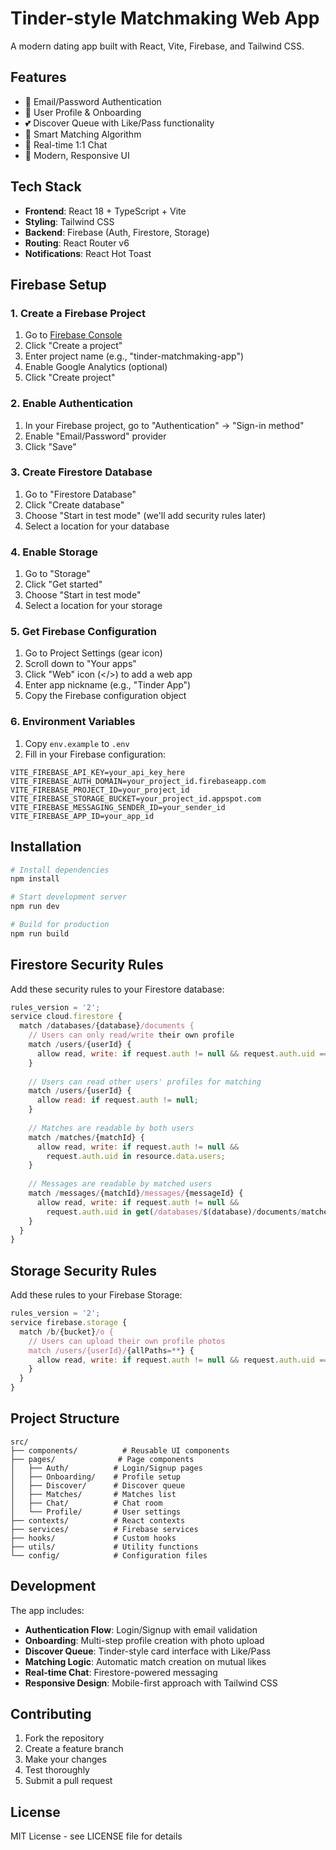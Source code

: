 # Tinder-style Matchmaking Web App

A modern dating app built with React, Vite, Firebase, and Tailwind CSS.

## Features

- 🔐 Email/Password Authentication
- 👤 User Profile & Onboarding
- 💕 Discover Queue with Like/Pass functionality
- 🎯 Smart Matching Algorithm
- 💬 Real-time 1:1 Chat
- 🎨 Modern, Responsive UI

## Tech Stack

- **Frontend**: React 18 + TypeScript + Vite
- **Styling**: Tailwind CSS
- **Backend**: Firebase (Auth, Firestore, Storage)
- **Routing**: React Router v6
- **Notifications**: React Hot Toast

## Firebase Setup

### 1. Create a Firebase Project

1. Go to [Firebase Console](https://console.firebase.google.com/)
2. Click "Create a project"
3. Enter project name (e.g., "tinder-matchmaking-app")
4. Enable Google Analytics (optional)
5. Click "Create project"

### 2. Enable Authentication

1. In your Firebase project, go to "Authentication" → "Sign-in method"
2. Enable "Email/Password" provider
3. Click "Save"

### 3. Create Firestore Database

1. Go to "Firestore Database"
2. Click "Create database"
3. Choose "Start in test mode" (we'll add security rules later)
4. Select a location for your database

### 4. Enable Storage

1. Go to "Storage"
2. Click "Get started"
3. Choose "Start in test mode"
4. Select a location for your storage

### 5. Get Firebase Configuration

1. Go to Project Settings (gear icon)
2. Scroll down to "Your apps"
3. Click "Web" icon (</>) to add a web app
4. Enter app nickname (e.g., "Tinder App")
5. Copy the Firebase configuration object

### 6. Environment Variables

1. Copy `env.example` to `.env`
2. Fill in your Firebase configuration:

```env
VITE_FIREBASE_API_KEY=your_api_key_here
VITE_FIREBASE_AUTH_DOMAIN=your_project_id.firebaseapp.com
VITE_FIREBASE_PROJECT_ID=your_project_id
VITE_FIREBASE_STORAGE_BUCKET=your_project_id.appspot.com
VITE_FIREBASE_MESSAGING_SENDER_ID=your_sender_id
VITE_FIREBASE_APP_ID=your_app_id
```

## Installation

```bash
# Install dependencies
npm install

# Start development server
npm run dev

# Build for production
npm run build
```

## Firestore Security Rules

Add these security rules to your Firestore database:

```javascript
rules_version = '2';
service cloud.firestore {
  match /databases/{database}/documents {
    // Users can only read/write their own profile
    match /users/{userId} {
      allow read, write: if request.auth != null && request.auth.uid == userId;
    }
    
    // Users can read other users' profiles for matching
    match /users/{userId} {
      allow read: if request.auth != null;
    }
    
    // Matches are readable by both users
    match /matches/{matchId} {
      allow read, write: if request.auth != null && 
        request.auth.uid in resource.data.users;
    }
    
    // Messages are readable by matched users
    match /messages/{matchId}/messages/{messageId} {
      allow read, write: if request.auth != null && 
        request.auth.uid in get(/databases/$(database)/documents/matches/$(matchId)).data.users;
    }
  }
}
```

## Storage Security Rules

Add these rules to your Firebase Storage:

```javascript
rules_version = '2';
service firebase.storage {
  match /b/{bucket}/o {
    // Users can upload their own profile photos
    match /users/{userId}/{allPaths=**} {
      allow read, write: if request.auth != null && request.auth.uid == userId;
    }
  }
}
```

## Project Structure

```
src/
├── components/          # Reusable UI components
├── pages/              # Page components
│   ├── Auth/          # Login/Signup pages
│   ├── Onboarding/    # Profile setup
│   ├── Discover/      # Discover queue
│   ├── Matches/       # Matches list
│   ├── Chat/          # Chat room
│   └── Profile/       # User settings
├── contexts/          # React contexts
├── services/          # Firebase services
├── hooks/             # Custom hooks
├── utils/             # Utility functions
└── config/            # Configuration files
```

## Development

The app includes:

- **Authentication Flow**: Login/Signup with email validation
- **Onboarding**: Multi-step profile creation with photo upload
- **Discover Queue**: Tinder-style card interface with Like/Pass
- **Matching Logic**: Automatic match creation on mutual likes
- **Real-time Chat**: Firestore-powered messaging
- **Responsive Design**: Mobile-first approach with Tailwind CSS

## Contributing

1. Fork the repository
2. Create a feature branch
3. Make your changes
4. Test thoroughly
5. Submit a pull request

## License

MIT License - see LICENSE file for details